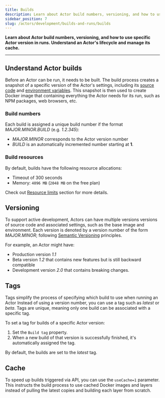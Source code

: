 ```yaml
---
title: Builds
description: Learn about Actor build numbers, versioning, and how to use specific Actor version in runs. Understand an Actor's lifecycle and manage its cache.
sidebar_position: 7
slug: /actors/development/builds-and-runs/builds
---
```


**Learn about Actor build numbers, versioning, and how to use specific Actor version in runs. Understand an Actor's lifecycle and manage its cache.**

---

## Understand Actor builds

Before an Actor can be run, it needs to be built. The build process creates a snapshot of a specific version of the Actor's settings, including its [source code](../actor_definition/source_code.md) and [environment variables](../programming_interface/environment_variables.md). This snapshot is then used to create Docker image that containing everything the Actor needs for its run, such as NPM packages, web browsers, etc.

### Build numbers

Each build is assigned a unique build number if the format _MAJOR\.MINOR\.BUILD_ (e.g. _1\.2\.345_):

- _MAJOR\.MINOR_ corresponds to the Actor version number
- _BUILD_ is an automatically incremented number starting at **1**.

### Build resources

By default, builds have the following resource allocations:

- Timeout of 300 seconds
- Memory: `4096 MB` (`2048 MB` on the free plan)

Check out [Resource limits](../../running/index.md) section for more details.

## Versioning

To support active development, Actors can have multiple versions versions of source code and associated settings, such as the base image and environment. Each version is denoted by a version number of the form _MAJOR.MINOR_; following [Semantic Versioning](https://semver.org/) principles.

For example, an Actor might have:

- Production version _1.1_
- Beta version _1.2_ that contains new features but is still backward compatible
- Development version _2.0_ that contains breaking changes.

## Tags

Tags simplify the process of specifying which build to use when running an Actor Instead of using a version number, you can use a tag such as _latest_ or _beta_. Tags are unique, meaning only one build can be associated with a specific tag.

To set a tag for builds of a specific Actor version:

1. Set the `Build tag` property.
2. When a new build of that version is successfully finished, it's automatically assigned the tag.

By default, the builds are set to the _latest_ tag.

## Cache

To speed up builds triggered via API, you can use the `useCache=1` parameter. This instructs the build process to use cached Docker images and layers instead of pulling the latest copies and building each layer from scratch.
